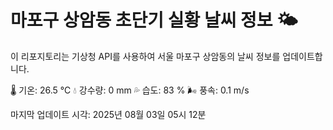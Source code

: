 
# 마포구 상암동 초단기 실황 날씨 정보 🌤️

이 리포지토리는 기상청 API를 사용하여 서울 마포구 상암동의 날씨 정보를 업데이트합니다. 

🌡️ 기온: 26.5 ℃
💧 강수량: 0 mm
💦 습도: 83 %
🌬️ 풍속: 0.1 m/s

마지막 업데이트 시각: 2025년 08월 03일 05시 12분    
